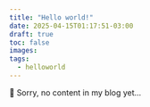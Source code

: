 ```yaml
---
title: "Hello world!"
date: 2025-04-15T01:17:51-03:00
draft: true
toc: false
images:
tags:
  - helloworld
---
```


🚧 Sorry, no content in my blog yet...